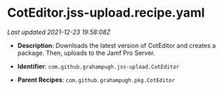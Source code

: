 # CotEditor.jss-upload.recipe.yaml

_Last updated 2021-12-23 19:58:08Z_

- **Description**: Downloads the latest version of CotEditor and creates a package. Then, uploads to the Jamf Pro Server.

- **Identifier**: `com.github.grahampugh.jss-upload.CotEditor`

- **Parent Recipes**: `com.github.grahampugh.pkg.CotEditor`